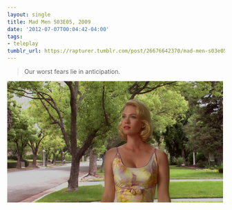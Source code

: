 ```yaml
---
layout: single
title: Mad Men S03E05, 2009
date: '2012-07-07T00:04:42-04:00'
tags:
- teleplay
tumblr_url: https://rapturer.tumblr.com/post/26676642370/mad-men-s03e05-2009
---
```

> Our worst fears lie in anticipation.

![](/assets/img/tumblr_m6rvbcq4hb1r0cnr9.jpg)

